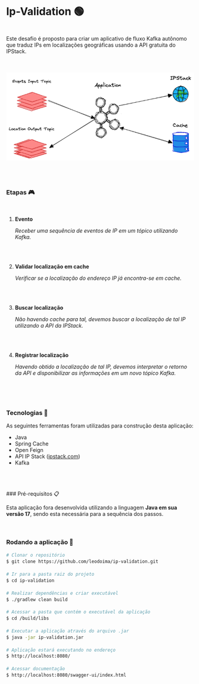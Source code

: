 # Ip-Validation 🟢
<br>
Este desafio é proposto para criar um aplicativo de fluxo Kafka autônomo que traduz IPs em localizações geográficas usando a API gratuita do IPStack.
<br>
<br>
<br>

<p align="center">
  <img alt="Topology" src="./src/main/resources/static/cover.png" />
</p>

<br>
<br>

### Etapas 🎮
<br>

1. **Evento**

   <i>Receber uma sequência de eventos de IP em um tópico utilizando Kafka.</i>
<br>
<br>


2. **Validar localização em cache**

   <i>Verificar se a localização do endereço IP já encontra-se em cache.</i>
<br>
<br>

3. **Buscar localização**

    <i>Não havendo cache para tal, devemos buscar a localização de tal IP utilizando a API da IPStack.</i>
<br>
<br>

4. **Registrar localização**

   <i>Havendo obtido a localização de tal IP, devemos interpretar o retorno da API e disponibilizar as informações em um novo tópico Kafka.</i>
<br>
<br>
<br>

### Tecnologias 🔧

As seguintes ferramentas foram utilizadas para construção desta aplicação:

- Java
- Spring Cache
- Open Feign
- API IP Stack ([ipstack.com](https://ipstack.com/))
- Kafka
<br>
<br>
  <br>
### Pré-requisitos 📋

Esta aplicação fora desenvolvida utilizando a linguagem **Java em sua versão 17**, sendo esta necessária para a sequência dos passos.
<br>
<br>
<br>

### Rodando a aplicação 🏈

```bash
# Clonar o repositório
$ git clone https://github.com/leodoima/ip-validation.git

# Ir para a pasta raiz do projeto
$ cd ip-validation

# Realizar dependências e criar executável
$ ./gradlew clean build

# Acessar a pasta que contém o executável da aplicação
$ cd /build/libs

# Executar a aplicação através do arquivo .jar
$ java -jar ip-validation.jar

# Aplicação estará executando no endereço
$ http://localhost:8080/

# Acessar documentação
$ http://localhost:8080/swagger-ui/index.html
```
<br>
<br>
